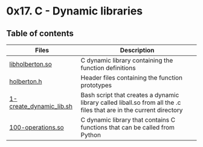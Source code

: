 # 0x17. C - Dynamic libraries

## Table of contents
Files | Description
----- | -----------
[libholberton.so](./libholberton.so) | C dynamic library containing the function definitions
[holberton.h](./holberton.h) | Header files containing the function prototypes
[1-create_dynamic_lib.sh](./1-create_dynamic_lib.sh) | Bash script that creates a dynamic library called liball.so from all the .c files that are in the current directory
[100-operations.so](./100-operations.so) | C dynamic library that contains C functions that can be called from Python
